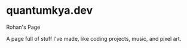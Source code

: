 # quantumkya.dev
Rohan's Page

A page full of stuff I've made, like coding projects, music, and pixel art.
